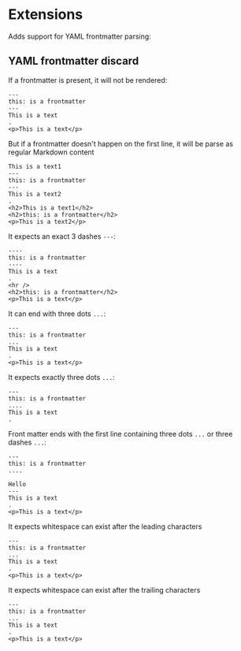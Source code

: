 # Extensions

Adds support for YAML frontmatter parsing:

## YAML frontmatter discard
 
If a frontmatter is present, it will not be rendered:

```````````````````````````````` example
---
this: is a frontmatter
---
This is a text
.
<p>This is a text</p>
````````````````````````````````
 
But if a frontmatter doesn't happen on the first line, it will be parse as regular Markdown content

```````````````````````````````` example
This is a text1
---
this: is a frontmatter
---
This is a text2
.
<h2>This is a text1</h2>
<h2>this: is a frontmatter</h2>
<p>This is a text2</p>
````````````````````````````````

It expects an exact 3 dashes `---`:

```````````````````````````````` example
----
this: is a frontmatter
----
This is a text
.
<hr />
<h2>this: is a frontmatter</h2>
<p>This is a text</p>
````````````````````````````````

It can end with three dots `...`:

```````````````````````````````` example
---
this: is a frontmatter
...
This is a text
.
<p>This is a text</p>
````````````````````````````````

It expects exactly three dots `...`:

```````````````````````````````` example
---
this: is a frontmatter
....
This is a text
.
````````````````````````````````

Front matter ends with the first line containing three dots `...` or three dashes `...`:

```````````````````````````````` example
---
this: is a frontmatter
....

Hello
---
This is a text
.
<p>This is a text</p>
````````````````````````````````

It expects whitespace can exist after the leading characters

```````````````````````````````` example
---   
this: is a frontmatter
...
This is a text
.
<p>This is a text</p>
````````````````````````````````

It expects whitespace can exist after the trailing characters

```````````````````````````````` example
---
this: is a frontmatter
...     
This is a text
.
<p>This is a text</p>
````````````````````````````````



